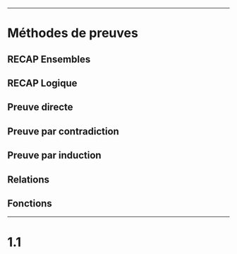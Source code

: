 
---
# Méthodes de preuves

## RECAP Ensembles
## RECAP Logique
## Preuve directe
## Preuve par contradiction
## Preuve par induction
## Relations
## Fonctions

---

# **1.1**


